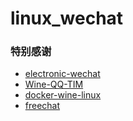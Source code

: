 # linux_wechat

### 特别感谢
- [electronic-wechat](https://github.com/geeeeeeeeek/electronic-wechat)
- [Wine-QQ-TIM](https://github.com/askme765cs/Wine-QQ-TIM)
- [docker-wine-linux](https://github.com/RokasUrbelis/docker-wine-linux)
- [freechat](https://github.com/eNkru/freechat)
